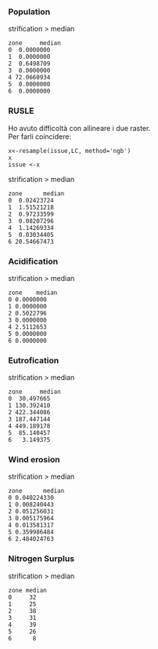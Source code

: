 
### Population

strification > median
```
zone     median
0  0.0000000
1  0.0000000
2  0.6498709
3  0.0000000
4 72.0660934
5  0.0000000
6  0.0000000
```
### RUSLE
Ho avuto difficoltà con allineare i due raster.  
Per farli coincidere:

```
x<-resample(issue,LC, method='ngb')
x
issue <-x
```
strification > median

```
zone      median
0  0.02423724
1  1.51521218
2  0.97233599
3  0.08207296
4  1.14269334
5  0.03034405
6 20.54667473
```

### Acidification
strification > median

```
zone    median
0 0.0000000
1 0.0000000
2 0.5022796
3 0.0000000
4 2.5112653
5 0.0000000
6 0.0000000
```

### Eutrofication
strification > median

```
zone     median
0  30.497665
1 130.392410
2 422.344086
3 187.447144
4 449.189178
5  85.140457
6   3.149375
```

### Wind erosion
strification > median

```
zone      median
0 0.040224330
1 0.008240443
2 0.051256031
3 0.005175964
4 0.013581317
5 0.359986484
6 2.484024763
```

### Nitrogen Surplus
strification > median

```
zone median
0     32
1     25
2     38
3     31
4     39
5     26
6      8
```

